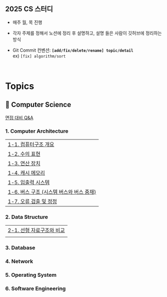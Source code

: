 ## 2025 CS 스터디

- 매주 월, 목 진행
- 각자 주제를 정해서 노션에 정리 후 설명하고, 설명 들은 사람이 깃허브에 정리하는 방식

- Git Commit 컨벤션: **`[add/fix/delete/rename] topic/detail`** </br> ex) `[fix] algorithm/sort`

</br>

# Topics

## **📌 Computer Science**

[면접 대비 Q&A]()

### 1. Computer Architecture

|                                              |
| -------------------------------------------- |
| [1-1. 컴퓨터구조 개요]()                     |
| [1-2. 수의 표현]()                           |
| [1-3. 연산 장치]()                           |
| [1-4. 캐시 메모리]()                         |
| [1-5. 입출력 시스템]()                       |
| [1-6. 버스 구조 (시스템 버스와 버스 중재)]() |
| [1-7. 오류 검출 및 정정]()                   |

### 2. Data Structure

|                               |
| ----------------------------- |
| [2-1. 선형 자료구조와 비교]() |
| []()                          |

### 3. Database

### 4. Network

### 5. Operating System

### 6. Software Engineering
